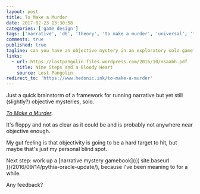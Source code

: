 ```yaml
---
layout: post
title: To Make a Murder
date: 2017-02-23 13:30:58
categories: ['game design']
tags: ['narrative', 'd6', 'theory', 'to make a murder', 'universal', 'framework', 'mystery', 'rpglet']
comments: true
published: true
tagline: can you have an objective mystery in an exploratory solo game?
links:
  - url: https://lostpangolin.files.wordpress.com/2016/10/nsaabh.pdf
    title: Nine Steps and a Bloody Heart
    source: Lost Pangolin
redirect_to: 'https://www.hedonic.ink/to-make-a-murder'
---
```


Just a quick brainstorm of a framework for running narrative but yet still (slightly?) objective mysteries, solo.

[*To Make a Murder*](https://exposit.github.io/katarpgs/lite/tomakeamurder/).

It's floppy and not as clear as it could be and is probably not anywhere near objective enough.

My gut feeling is that objectivity is going to be a hard target to hit, but maybe that's just my personal blind spot.

Next step: work up a [narrative mystery gamebook]({{ site.baseurl }}/2016/09/14/pythia-oracle-update/), because I've been meaning to for a while.

Any feedback?
